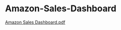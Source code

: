 # Amazon-Sales-Dashboard
[Amazon Sales Dashboard.pdf](https://github.com/user-attachments/files/18873385/Amazon.Sales.Dashboard.pdf)
